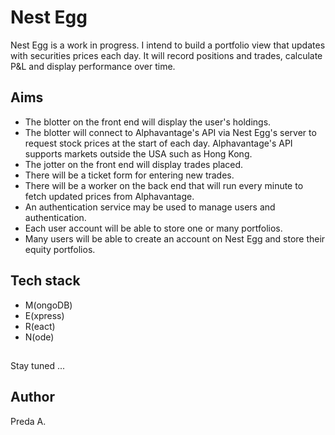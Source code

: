 # Nest Egg

Nest Egg is a work in progress.
I intend to build a portfolio view that updates with securities prices each day.
It will record positions and trades, calculate P&L and display performance over time.

## Aims
* The blotter on the front end will display the user's holdings.
* The blotter will connect to Alphavantage's API via Nest Egg's server to request stock prices at the start of each day. Alphavantage's API supports markets outside the USA such as Hong Kong.
* The jotter on the front end will display trades placed.
* There will be a ticket form for entering new trades.
* There will be a worker on the back end that will run every minute to fetch updated prices from Alphavantage.
* An authentication service may be used to manage users and authentication.
* Each user account will be able to store one or many portfolios.
* Many users will be able to create an account on Nest Egg and store their equity portfolios.

## Tech stack
* M(ongoDB)
* E(xpress)
* R(eact)
* N(ode)

##
Stay tuned ...

## Author
Preda A.